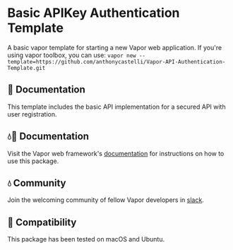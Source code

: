 # Basic APIKey Authentication Template

A basic vapor template for starting a new Vapor web application. If you're using vapor toolbox, you can use: `vapor new --template=https://github.com/anthonycastelli/Vapor-API-Authentication-Template.git`

## 📖 Documentation

This template includes the basic API implementation for a secured API with user registration.

## 💧📖 Documentation

Visit the Vapor web framework's [documentation](http://docs.vapor.codes) for instructions on how to use this package.

## 💧 Community

Join the welcoming community of fellow Vapor developers in [slack](http://vapor.team).

## 🔧 Compatibility

This package has been tested on macOS and Ubuntu.
